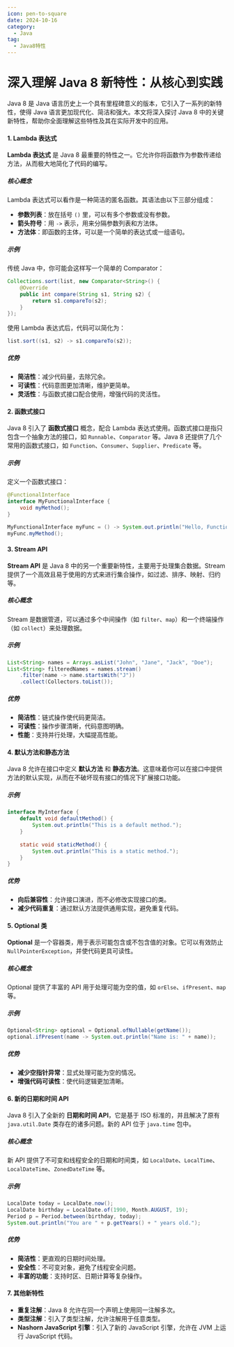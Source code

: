 ```yaml
---
icon: pen-to-square
date: 2024-10-16
category:
  - Java
tag:
  - Java8特性
---
```


# 深入理解 Java 8 新特性：从核心到实践
Java 8 是 Java 语言历史上一个具有里程碑意义的版本，它引入了一系列的新特性，使得 Java 语言更加现代化、简洁和强大。本文将深入探讨 Java 8 中的关键新特性，帮助你全面理解这些特性及其在实际开发中的应用。

#### 1. Lambda 表达式

**Lambda 表达式** 是 Java 8 最重要的特性之一。它允许你将函数作为参数传递给方法，从而极大地简化了代码的编写。

##### 核心概念

Lambda 表达式可以看作是一种简洁的匿名函数。其语法由以下三部分组成：

- **参数列表**：放在括号 `()` 里，可以有多个参数或没有参数。
- **箭头符号**：用 `->` 表示，用来分隔参数列表和方法体。
- **方法体**：即函数的主体，可以是一个简单的表达式或一组语句。

##### 示例

传统 Java 中，你可能会这样写一个简单的 Comparator：

```java
Collections.sort(list, new Comparator<String>() {
    @Override
    public int compare(String s1, String s2) {
        return s1.compareTo(s2);
    }
});
```

使用 Lambda 表达式后，代码可以简化为：

```java
list.sort((s1, s2) -> s1.compareTo(s2));
```

##### 优势

- **简洁性**：减少代码量，去除冗余。
- **可读性**：代码意图更加清晰，维护更简单。
- **灵活性**：与函数式接口配合使用，增强代码的灵活性。

#### 2. 函数式接口

Java 8 引入了 **函数式接口** 概念，配合 Lambda 表达式使用。函数式接口是指只包含一个抽象方法的接口，如 `Runnable`、`Comparator` 等。Java 8 还提供了几个常用的函数式接口，如 `Function`、`Consumer`、`Supplier`、`Predicate` 等。

##### 示例

定义一个函数式接口：

```java
@FunctionalInterface
interface MyFunctionalInterface {
    void myMethod();
}

MyFunctionalInterface myFunc = () -> System.out.println("Hello, Functional Interface!");
myFunc.myMethod();
```

#### 3. Stream API

**Stream API** 是 Java 8 中的另一个重要新特性，主要用于处理集合数据。Stream 提供了一个高效且易于使用的方式来进行集合操作，如过滤、排序、映射、归约等。

##### 核心概念

Stream 是数据管道，可以通过多个中间操作（如 `filter`、`map`）和一个终端操作（如 `collect`）来处理数据。

##### 示例

```java
List<String> names = Arrays.asList("John", "Jane", "Jack", "Doe");
List<String> filteredNames = names.stream()
    .filter(name -> name.startsWith("J"))
    .collect(Collectors.toList());
```

##### 优势

- **简洁性**：链式操作使代码更简洁。
- **可读性**：操作步骤清晰，代码意图明确。
- **性能**：支持并行处理，大幅提高性能。

#### 4. 默认方法和静态方法

Java 8 允许在接口中定义 **默认方法** 和 **静态方法**。这意味着你可以在接口中提供方法的默认实现，从而在不破坏现有接口的情况下扩展接口功能。

##### 示例

```java
interface MyInterface {
    default void defaultMethod() {
        System.out.println("This is a default method.");
    }
    
    static void staticMethod() {
        System.out.println("This is a static method.");
    }
}
```

##### 优势

- **向后兼容性**：允许接口演进，而不必修改实现接口的类。
- **减少代码重复**：通过默认方法提供通用实现，避免重复代码。

#### 5. Optional 类

**Optional** 是一个容器类，用于表示可能包含或不包含值的对象。它可以有效防止 `NullPointerException`，并使代码更具可读性。

##### 核心概念

Optional 提供了丰富的 API 用于处理可能为空的值，如 `orElse`、`ifPresent`、`map` 等。

##### 示例

```java
Optional<String> optional = Optional.ofNullable(getName());
optional.ifPresent(name -> System.out.println("Name is: " + name));
```

##### 优势

- **减少空指针异常**：显式处理可能为空的情况。
- **增强代码可读性**：使代码逻辑更加清晰。

#### 6. 新的日期和时间 API

Java 8 引入了全新的 **日期和时间 API**，它是基于 ISO 标准的，并且解决了原有 `java.util.Date` 类存在的诸多问题。新的 API 位于 `java.time` 包中。

##### 核心概念

新 API 提供了不可变和线程安全的日期和时间类，如 `LocalDate`、`LocalTime`、`LocalDateTime`、`ZonedDateTime` 等。

##### 示例

```java
LocalDate today = LocalDate.now();
LocalDate birthday = LocalDate.of(1990, Month.AUGUST, 19);
Period p = Period.between(birthday, today);
System.out.println("You are " + p.getYears() + " years old.");
```

##### 优势

- **简洁性**：更直观的日期时间处理。
- **安全性**：不可变对象，避免了线程安全问题。
- **丰富的功能**：支持时区、日期计算等复杂操作。

#### 7. 其他新特性

- **重复注解**：Java 8 允许在同一个声明上使用同一注解多次。
- **类型注解**：引入了类型注解，允许注解用于任意类型。
- **Nashorn JavaScript 引擎**：引入了新的 JavaScript 引擎，允许在 JVM 上运行 JavaScript 代码。